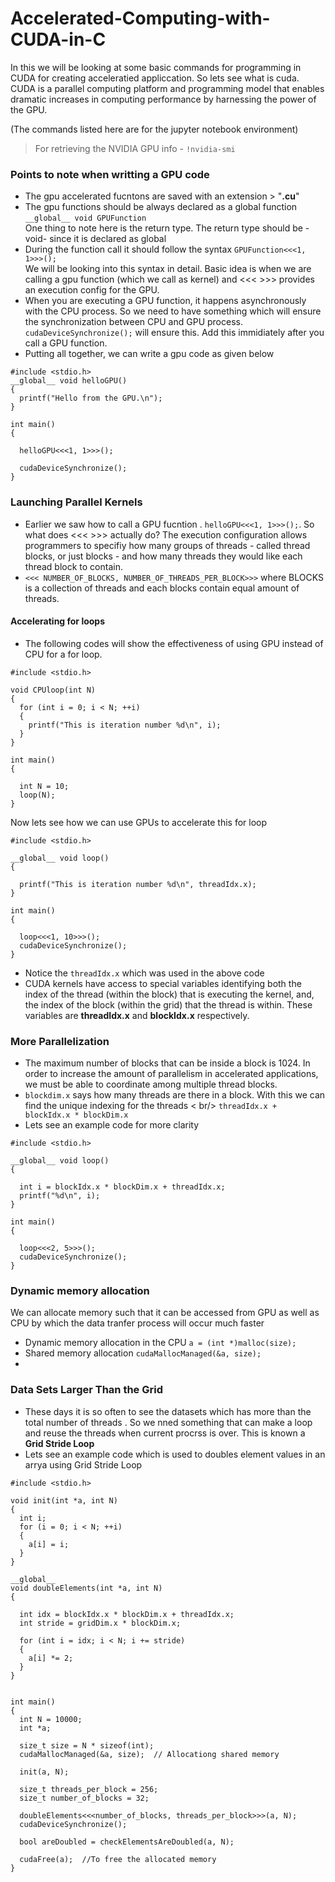 # Accelerated-Computing-with-CUDA-in-C
   In this we will be looking at some basic commands for programming in CUDA for creating acceleratied appliccation. So lets see what is cuda.
 CUDA is a parallel computing platform and programming model that enables dramatic increases in computing performance by harnessing the power of the GPU. 
 
 (The commands listed here are for the jupyter notebook environment)
> For retrieving the NVIDIA GPU info - `!nvidia-smi`
### Points to note when writting a GPU code
- The gpu accelerated fucntons are saved with an extension > "**.cu**"
- The gpu functions should be  always declared as a global function `__global__ void GPUFunction  `<br />One thing to note here is the return type. The return type should be -void- since it is declared as global
- During the function call it should follow the syntax `GPUFunction<<<1, 1>>>();` <br /> We will be looking into this syntax in detail. Basic idea is when we are calling a gpu function (which we call as kernel) and <<< >>> provides an execution config for the GPU.
- When you are executing a GPU function, it happens asynchronously with the CPU process. So we need to have something which will ensure the synchronization between CPU and GPU process. `cudaDeviceSynchronize();` will ensure this. Add this immidiately after you call a GPU function.
- Putting all together, we can write a gpu code as given below 
``` 
#include <stdio.h>
__global__ void helloGPU()
{
  printf("Hello from the GPU.\n");
}

int main()
{

  helloGPU<<<1, 1>>>();

  cudaDeviceSynchronize();
} 
```
### Launching Parallel Kernels
- Earlier we saw how to call a GPU fucntion . `helloGPU<<<1, 1>>>();`. So what does <<< >>> actually do? The execution configuration allows programmers to specifiy how many groups of threads - called thread blocks, or just blocks - and how many threads they would like each thread block to contain.
- `<<< NUMBER_OF_BLOCKS, NUMBER_OF_THREADS_PER_BLOCK>>>` where BLOCKS is a collection of threads and each blocks contain equal amount of threads.

#### Accelerating for loops
- The following codes will show the effectiveness of using GPU instead of CPU for a for loop.
```
#include <stdio.h>

void CPUloop(int N)
{
  for (int i = 0; i < N; ++i)
  {
    printf("This is iteration number %d\n", i);
  }
}

int main()
{

  int N = 10;
  loop(N);
}
```
Now lets see how we can use GPUs to accelerate this for loop

```
#include <stdio.h>

__global__ void loop()
{

  printf("This is iteration number %d\n", threadIdx.x);
}

int main()
{

  loop<<<1, 10>>>();
  cudaDeviceSynchronize();
}
```
- Notice the `threadIdx.x` which was used in the above code
- CUDA kernels have access to special variables identifying both the index of the thread (within the block) that is executing the kernel, and, the index of the block (within the grid) that the thread is within. These variables are **threadIdx.x** and **blockIdx.x** respectively.

### More Parallelization
- The maximum number of blocks that can be inside a block is 1024. In order to increase the amount of parallelism in accelerated applications, we must be able to coordinate among multiple thread blocks.
- `blockdim.x` says how many threads are there in a block. With this we can find the unique indexing for the threads < br/> `threadIdx.x + blockIdx.x * blockDim.x`
- Lets see an example code for more clarity
```
#include <stdio.h>

__global__ void loop()
{

  int i = blockIdx.x * blockDim.x + threadIdx.x;
  printf("%d\n", i);
}

int main()
{

  loop<<<2, 5>>>();
  cudaDeviceSynchronize();
}
```
### Dynamic memory allocation
We can allocate memory such that it can be accessed from GPU as well as CPU by which the data tranfer process will occur much faster
- Dynamic memory allocation in the CPU `a = (int *)malloc(size);`
- Shared memory allocation `cudaMallocManaged(&a, size);`
- 
### Data Sets Larger Than the Grid
- These days it is so often to see the datasets which has more than the total number of threads . So we nned something that can make a loop and reuse the threads when current procrss is over. This is known a **Grid Stride Loop**
- Lets see an example code which is used to doubles element values in an arrya using Grid Stride Loop 
```
#include <stdio.h>

void init(int *a, int N)
{
  int i;
  for (i = 0; i < N; ++i)
  {
    a[i] = i;
  }
}

__global__
void doubleElements(int *a, int N)
{

  int idx = blockIdx.x * blockDim.x + threadIdx.x;
  int stride = gridDim.x * blockDim.x;

  for (int i = idx; i < N; i += stride)
  {
    a[i] *= 2;
  }
}


int main()
{
  int N = 10000;
  int *a;

  size_t size = N * sizeof(int);
  cudaMallocManaged(&a, size);  // Allocationg shared memory

  init(a, N);

  size_t threads_per_block = 256;
  size_t number_of_blocks = 32;

  doubleElements<<<number_of_blocks, threads_per_block>>>(a, N);
  cudaDeviceSynchronize();

  bool areDoubled = checkElementsAreDoubled(a, N);

  cudaFree(a);  //To free the allocated memory
}
```










